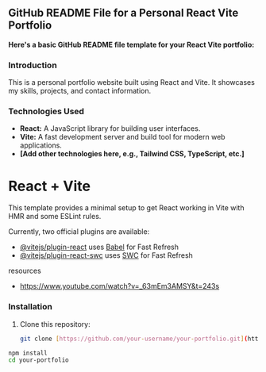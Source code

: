 ## **GitHub README File for a Personal React Vite Portfolio**

**Here's a basic GitHub README file template for your React Vite portfolio:**

### **Introduction**

This is a personal portfolio website built using React and Vite. It showcases my skills, projects, and contact information.

### **Technologies Used**
* **React:** A JavaScript library for building user interfaces.
* **Vite:** A fast development server and build tool for modern web applications.
* **[Add other technologies here, e.g., Tailwind CSS, TypeScript, etc.]**

# React + Vite

This template provides a minimal setup to get React working in Vite with HMR and some ESLint rules.

Currently, two official plugins are available:

- [@vitejs/plugin-react](https://github.com/vitejs/vite-plugin-react/blob/main/packages/plugin-react/README.md) uses [Babel](https://babeljs.io/) for Fast Refresh
- [@vitejs/plugin-react-swc](https://github.com/vitejs/vite-plugin-react-swc) uses [SWC](https://swc.rs/) for Fast Refresh

resources 
- https://www.youtube.com/watch?v=_63mEm3AMSY&t=243s

### **Installation**
1. Clone this repository:
   ```bash
   git clone [https://github.com/your-username/your-portfolio.git](https://github.com/your-username/your-portfolio.git)

```bash
npm install
cd your-portfolio


